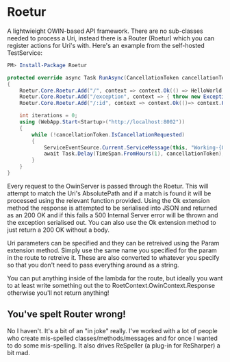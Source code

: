 # Roetur

A lightwieight OWIN-based API framework. There are no sub-classes needed to process a Uri, instead there is a Router (Roetur) which you can register actions for Uri's with. Here's an example from the self-hosted TestService:

```PowerShell
PM> Install-Package Roetur
```

```C#
protected override async Task RunAsync(CancellationToken cancellationToken)
{
    Roetur.Core.Roetur.Add("/", context => context.Ok(() => HelloWorld.SayHello()));
    Roetur.Core.Roetur.Add("/exception", context => { throw new Exception(); });
    Roetur.Core.Roetur.Add("/:id", context => context.Ok(()=> context.Param<int>(":id")));

    int iterations = 0;
    using (WebApp.Start<Startup>("http://localhost:8002"))
    {
        while (!cancellationToken.IsCancellationRequested)
        {
            ServiceEventSource.Current.ServiceMessage(this, "Working-{0}", iterations++);
            await Task.Delay(TimeSpan.FromHours(1), cancellationToken);
        }
    }
}
```

Every request to the OwinServer is passed through the Roetur. This will attempt to match the Uri's AbsolutePath and if a match is found it will be processed using the relevant function provided. Using the Ok<T> extension method the response is attempted to be serialised into JSON and returned as an 200 OK and if this fails a 500 Internal Server error will be thrown and the exception serialised out. You can also use the Ok extension method to just return a 200 OK without a body.

Uri parameters can be specified and they can be retreived using the Param<T> extension method. Simply use the same name you specified for the param in the route to retreive it. These are also converted to whatever you specify so that you don't need to pass everything around as a string.

You can put anything inside of the lambda for the route, but ideally you want to at least write something out the to RoetContext.OwinContext.Response otherwise you'll not return anything!

## You've spelt Router wrong!

No I haven't. It's a bit of an "in joke" really. I've worked with a lot of people who create mis-spelled classes/methods/messages and for once I wanted to do some mis-spelling. It also drives ReSpeller (a plug-in for ReSharper) a bit mad.
